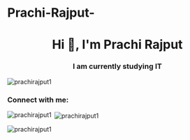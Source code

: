# Prachi-Rajput-<h1 align="center">Hi 👋, I'm Prachi Rajput</h1>
<h3 align="center">I am currently studying IT</h3>

<p align="left"> <img src="https://komarev.com/ghpvc/?username=prachirajput1&label=Profile%20views&color=0e75b6&style=flat" alt="prachirajput1" /> </p>

<h3 align="left">Connect with me:</h3>
<p align="left">
</p>

<p><img align="left" src="https://github-readme-stats.vercel.app/api/top-langs?username=prachirajput1&show_icons=true&locale=en&layout=compact" alt="prachirajput1" /></p>

<p>&nbsp;<img align="center" src="https://github-readme-stats.vercel.app/api?username=prachirajput1&show_icons=true&locale=en" alt="prachirajput1" /></p>

<p><img align="center" src="https://github-readme-streak-stats.herokuapp.com/?user=prachirajput1&" alt="prachirajput1" /></p>
